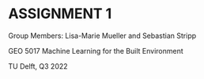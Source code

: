 # ASSIGNMENT 1

Group Members: Lisa-Marie Mueller and Sebastian Stripp

GEO 5017 Machine Learning for the Built Environment

TU Delft, Q3 2022
